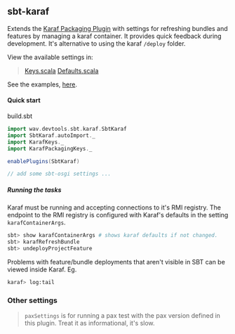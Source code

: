 ## sbt-karaf

Extends the [Karaf Packaging Plugin](KarafPackagingPlugin.md) with settings for refreshing bundles and features by managing a karaf container. It provides quick feedback during development. It's alternative to using the karaf `/deploy` folder.

View the available settings in:
  >[Keys.scala](sbt-karaf/src/main/scala/wav/devtools/sbt/karaf/Keys.scala)
  >[Defaults.scala](sbt-karaf/src/main/scala/wav/devtools/sbt/karaf/Defaults.scala)

See the examples, [here](sbt-karaf/src/sbt-test).

#### Quick start

build.sbt
```scala
import wav.devtools.sbt.karaf.SbtKaraf
import SbtKaraf.autoImport._
import KarafKeys._
import KarafPackagingKeys._

enablePlugins(SbtKaraf)

// add some sbt-osgi settings ...

```

##### Running the tasks

Karaf must be running and accepting connections to it's RMI registry. The endpoint to the RMI registry is configured with Karaf's defaults in the setting `karafContainerArgs`.

```bash
sbt> show karafContainerArgs # shows karaf defaults if not changed.
sbt> karafRefreshBundle
sbt> undeployProjectFeature
```

Problems with feature/bundle deployments that aren't visible in SBT can be viewed inside Karaf. Eg.

```bash
karaf> log:tail
```

### Other settings

> `paxSettings` is for running a pax test with the pax version defined in this plugin. Treat it as informational, it's slow.
